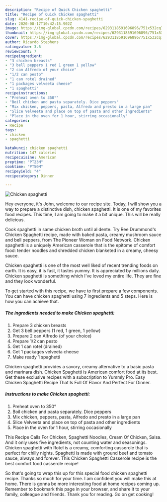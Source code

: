 ```yaml
---
description: "Recipe of Quick Chicken spaghetti"
title: "Recipe of Quick Chicken spaghetti"
slug: 4141-recipe-of-quick-chicken-spaghetti
date: 2020-08-17T10:42:15.902Z
image: https://img-global.cpcdn.com/recipes/6293118591696896/751x532cq70/chicken-spaghetti-recipe-main-photo.jpg
thumbnail: https://img-global.cpcdn.com/recipes/6293118591696896/751x532cq70/chicken-spaghetti-recipe-main-photo.jpg
cover: https://img-global.cpcdn.com/recipes/6293118591696896/751x532cq70/chicken-spaghetti-recipe-main-photo.jpg
author: Ricardo Stephens
ratingvalue: 3.6
reviewcount: 7
recipeingredient:
- "3 chicken breasts"
- "3 bell peppers 1 red 1 green 1 yellow"
- "2 can Alfredo of your choice"
- "1/2 can pesto"
- "1 can rotel drained"
- "1 packages velveeta cheese"
- "1 spaghetti"
recipeinstructions:
- "Preheat oven to 350°"
- "Boil chicken and pasta separately. Dice peppers"
- "Mix chicken, peppers, pasta, Alfredo and presto in a large pan"
- "Slice Velveeta and place on top of pasta and other ingredients"
- "Place in the oven for 1 hour, stirring occasionally"
categories:
- Recipe
tags:
- chicken
- spaghetti

katakunci: chicken spaghetti 
nutrition: 147 calories
recipecuisine: American
preptime: "PT23M"
cooktime: "PT50M"
recipeyield: "4"
recipecategory: Dinner

---
```



![Chicken spaghetti](https://img-global.cpcdn.com/recipes/6293118591696896/751x532cq70/chicken-spaghetti-recipe-main-photo.jpg)

Hey everyone, it's John, welcome to our recipe site. Today, I will show you a way to prepare a distinctive dish, chicken spaghetti. It is one of my favorites food recipes. This time, I am going to make it a bit unique. This will be really delicious.

Cook spaghetti in same chicken broth until al dente. Try Ree Drummond&#39;s Chicken Spaghetti recipe, made with baked pasta, creamy mushroom sauce and bell peppers, from The Pioneer Woman on Food Network. Chicken spaghetti is a uniquely American casserole that is the epitome of comfort food: tender noodles and shredded chicken blanketed in a creamy, cheesy sauce.

Chicken spaghetti is one of the most well liked of recent trending foods on earth. It is easy, it is fast, it tastes yummy. It is appreciated by millions daily. Chicken spaghetti is something which I've loved my entire life. They are fine and they look wonderful.


To get started with this recipe, we have to first prepare a few components. You can have chicken spaghetti using 7 ingredients and 5 steps. Here is how you can achieve that.

<!--inarticleads1-->

##### The ingredients needed to make Chicken spaghetti:

1. Prepare 3 chicken breasts
1. Get 3 bell peppers (1 red, 1 green, 1 yellow)
1. Prepare 2 can Alfredo (of your choice)
1. Prepare 1/2 can pesto
1. Get 1 can rotel (drained)
1. Get 1 packages velveeta cheese
1. Make ready 1 spaghetti


Chicken spaghetti provides a savory, creamy alternative to a basic pasta and marinara dish. Chicken Spaghetti is American comfort food at its best. Get these exclusive recipes with a subscription to Yummly Pro. Easy Chicken Spaghetti Recipe That Is Full Of Flavor And Perfect For Dinner. 

<!--inarticleads2-->

##### Instructions to make Chicken spaghetti:

1. Preheat oven to 350°
1. Boil chicken and pasta separately. Dice peppers
1. Mix chicken, peppers, pasta, Alfredo and presto in a large pan
1. Slice Velveeta and place on top of pasta and other ingredients
1. Place in the oven for 1 hour, stirring occasionally


This Recipe Calls For Chicken, Spaghetti Noodles, Cream Of Chicken, Salsa. And it only uses five ingredients, not counting water and seasonings. Chicken spaghetti with Rotel is a creamy, comforting casserole that is perfect for chilly nights. Spaghetti is made with ground beef and tomato sauce, always and forever. This Chicken Spaghetti Casserole recipe is the best comfort food casserole recipe! 

So that's going to wrap this up for this special food chicken spaghetti recipe. Thanks so much for your time. I am confident you will make this at home. There is gonna be more interesting food at home recipes coming up. Remember to bookmark this page in your browser, and share it to your family, colleague and friends. Thank you for reading. Go on get cooking!
